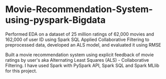# Movie-Recommendation-System-using-pyspark-Bigdata

Performed EDA on a dataset of 25 million ratings of 62,000 movies and 162,000 of user ID using Spark SQL
Applied Collaborative Filtering to preprocessed data, developed an ALS model, and evaluated it using RMSE

Built a movie recommendation system using explicit feedback of movie ratings by user's aka Alternating Least Squares (ALS) - Collaborative Filtering. I have used Spark with PySpark API, Spark SQL and Spark MLlib for this project.
